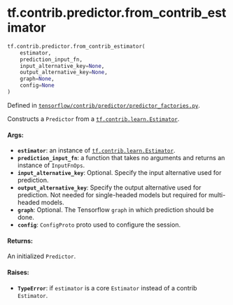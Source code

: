 <div itemscope itemtype="http://developers.google.com/ReferenceObject">
<meta itemprop="name" content="tf.contrib.predictor.from_contrib_estimator" />
</div>

# tf.contrib.predictor.from_contrib_estimator

``` python
tf.contrib.predictor.from_contrib_estimator(
    estimator,
    prediction_input_fn,
    input_alternative_key=None,
    output_alternative_key=None,
    graph=None,
    config=None
)
```



Defined in [`tensorflow/contrib/predictor/predictor_factories.py`](https://www.tensorflow.org/code/tensorflow/contrib/predictor/predictor_factories.py).

Constructs a `Predictor` from a <a href="../../../tf/contrib/learn/Estimator.md"><code>tf.contrib.learn.Estimator</code></a>.

#### Args:

* <b>`estimator`</b>: an instance of <a href="../../../tf/contrib/learn/Estimator.md"><code>tf.contrib.learn.Estimator</code></a>.
* <b>`prediction_input_fn`</b>: a function that takes no arguments and returns an
    instance of `InputFnOps`.
* <b>`input_alternative_key`</b>: Optional. Specify the input alternative used for
    prediction.
* <b>`output_alternative_key`</b>: Specify the output alternative used for
    prediction. Not needed for single-headed models but required for
    multi-headed models.
* <b>`graph`</b>: Optional. The Tensorflow `graph` in which prediction should be
    done.
* <b>`config`</b>: `ConfigProto` proto used to configure the session.


#### Returns:

An initialized `Predictor`.


#### Raises:

* <b>`TypeError`</b>: if `estimator` is a core `Estimator` instead of a contrib
    `Estimator`.